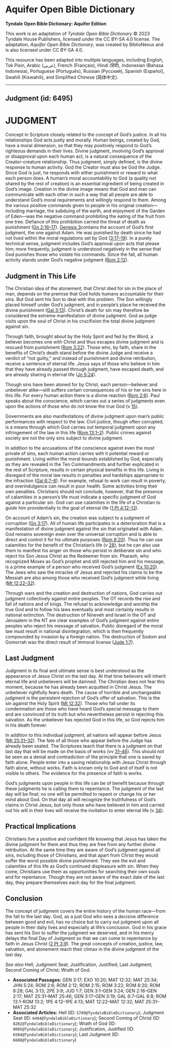 # Aquifer Open Bible Dictionary

**Tyndale Open Bible Dictionary: Aquifer Edition**

This work is an adaptation of *Tyndale Open Bible Dictionary* © 2023 Tyndale House Publishers, licensed under the CC BY\-SA 4\.0 license. The adaptation, *Aquifer Open Bible Dictionary*, was created by BiblioNexus and is also licensed under CC BY\-SA 4\.0\.

This resource has been adapted into multiple languages, including English, Tok Pisin, Arabic (عربي), French (Français), Hindi (हिंदी), Indonesian (Bahasa Indonesia), Portuguese (Português), Russian (Русский), Spanish (Español), Swahili (Kiswahili), and Simplified Chinese (简体中文).



--------------------------------

## Judgment (id: 6495)

JUDGMENT
========

Concept in Scripture closely related to the concept of God’s justice. In all his relationships God acts justly and morally. Human beings, created by God, have a moral dimension, so that they may positively respond to God’s righteous demands in their lives. Divine judgment, involving God’s approval or disapproval upon each human act, is a natural consequence of the Creator\-creature relationship. Thus judgment, simply defined, is the divine response to human activity. God the Creator must also be God the Judge. Since God is just, he responds with either punishment or reward to what each person does. A human’s moral accountability to God (a quality not shared by the rest of creation) is an essential ingredient of being created in God’s image. Creation in the divine image means that God and man can communicate with each other in such a way that all people are able to understand God’s moral requirements and willingly respond to them. Among the various positive commands given to people in his original creation—including marriage, the subduing of the earth, and enjoyment of the Garden of Eden—was the negative command prohibiting the eating of the fruit from one tree. Defiance of this prohibition carried the threat of death as punishment ([Gn 2:16–17](https://ref.ly/Gen2:16-Gen2:17)). [Genesis 3](https://ref.ly/Gen3:1-Gen3:24)contains the account of God’s first judgment, the one against Adam. He was punished by death since he had not lived within the moral regulations set by God ([3:17–19](https://ref.ly/Gen3:17-Gen3:19)). In a purely technical sense, judgment includes God’s approval upon acts that please him; more frequently, judgment is understood negatively in the sense that God punishes those who violate his commands. Since the fall, all human activity stands under God’s negative judgment ([Rom 2:12](https://ref.ly/Rom2:12)).

Judgment in This Life
---------------------

The Christian idea of the atonement, that Christ died for sin in the place of man, depends on the premise that God holds humans accountable for their sins. But God sent his Son to deal with this problem. The Son willingly placed himself under God’s judgment, and in people’s place he received the divine punishment ([Gal 3:13](https://ref.ly/Gal3:13)). Christ’s death for sin may therefore be considered the extreme manifestation of divine judgment. God as judge visits upon the soul of Christ in his crucifixion the total divine judgment against sin.

Through faith, brought about by the Holy Spirit and fed by the Word, a believer becomes one with Christ and thus escapes divine judgment and is rescued from punishment ([Rom 3:22](https://ref.ly/Rom3:22)). Those who, by faith, share in the benefits of Christ’s death stand before the divine Judge and receive a verdict of “not guilty,” and instead of punishment and divine retribution, receive a sentence of eternal life. Jesus says of those who believe in him that they have already passed through judgment, have escaped death, and are already sharing in eternal life ([Jn 5:24](https://ref.ly/John5:24)).

Though sins have been atoned for by Christ, each person—believer and unbeliever alike—still suffers certain consequences of his or her sins here in this life. For every human action there is a divine reaction ([Rom 2:6](https://ref.ly/Rom2:6)). Paul speaks about the conscience, which carries out a series of judgments even upon the actions of those who do not know the true God (v [15](https://ref.ly/Rom2:15)).

Governments are also manifestations of divine judgment upon man’s public performances with respect to the law. Civil justice, though often corrupted, is a means through which God carries out temporal judgment upon any infringement of the law in this life ([Rom 13:1–2](https://ref.ly/Rom13:1-Rom13:2)). Public crimes against society are not the only sins subject to divine judgment.

In addition to the accusations of the conscience against even the most private of sins, each human action carries with it potential reward or punishment. Living within the moral bounds established by God, especially as they are revealed in the Ten Commandments and further explicated in the rest of Scripture, results in certain physical benefits in this life. Living in disregard of the moral law results in penalties and hardships appropriate to the infraction ([Gal 6:7–8](https://ref.ly/Gal6:7-Gal6:8)). For example, refusal to work can result in poverty, and overindulgence can result in poor health. Some activities bring their own penalties. Christians should not conclude, however, that the presence of calamities in a person’s life must indicate a specific judgment of God against a particular sin. God can use calamities in the life of a Christian to guide him providentially to the goal of eternal life ([1 Pt 4:12–13](https://ref.ly/1Pet4:12-1Pet4:13)).

On account of Adam’s sin, the creation was subject to a judgment of corruption ([Gn 3:17](https://ref.ly/Gen3:17)). All of human life participates in a deterioration that is a manifestation of divine judgment against the sin that originated with Adam. God remains sovereign even over the universal corruption and is able to direct and control it for his ultimate purposes ([Rom 8:20](https://ref.ly/Rom8:20)). Thus he can use calamities for the benefit of the Christian’s life (v [28](https://ref.ly/Rom8:28)), but he can also use them to manifest his anger on those who persist in deliberate sin and who reject his Son Jesus Christ as the Redeemer from sin. Pharaoh, who recognized Moses as God’s prophet and still rejected him and his message, is a prime example of a person who received God’s judgment ([Ex 10:20](https://ref.ly/Exod10:20)). The Jews who saw the miracles of Jesus and rejected his claims to be the Messiah are also among those who received God’s judgment while living ([Mt 12:22–32](https://ref.ly/Matt12:22-Matt12:32)).

Through wars and the creation and destruction of nations, God carries out judgment collectively against entire peoples. The OT records the rise and fall of nations and of kings. The refusal to acknowledge and worship the true God and to follow his laws eventually and most certainly results in national extinction. The destruction of Nineveh and Israel in the OT and Jerusalem in the NT are clear examples of God’s judgment against entire peoples who reject his message of salvation. Public disregard of the moral law must result in national disintegration, which is then frequently compounded by invasion by a foreign nation. The destruction of Sodom and Gomorrah was the direct result of immoral license ([Jude 1:7](https://ref.ly/Jude1:7)).

Last Judgment
-------------

Judgment in its final and ultimate sense is best understood as the appearance of Jesus Christ on the last day. At that time believers will inherit eternal life and unbelievers will be damned. The Christian does not fear this moment, because he has already been acquitted in Christ Jesus. The unbeliever rightfully fears death. The cause of horrible and unchangeable judgment is the persistent rejection of God’s offer of salvation. This is the sin against the Holy Spirit ([Mt 12:32](https://ref.ly/Matt12:32)). Those who fall under its condemnation are those who have heard God’s special message to them and are convinced of its truth but who nevertheless persist in rejecting this salvation. As the unbeliever has rejected God in this life, so God rejects him in his death forever.

In addition to this individual judgment, all nations will appear before Jesus ([Mt 25:31–32](https://ref.ly/Matt25:31-Matt25:32)). The fate of all those who appear before the Judge has already been sealed. The Scriptures teach that there is a judgment on that last day that will be made on the basis of works (vv [31–46](https://ref.ly/Matt25:31-Matt25:46)). This should not be seen as a denial and contradiction of the principle that one is saved by faith alone. People enter into a saving relationship with Jesus Christ through faith alone, without works. Faith is known only to God and of itself is not visible to others. The evidence for the presence of faith is works.

God’s judgments upon people in this life can be of benefit because through these judgments he is calling them to repentance. The judgment of the last day will be final; no one will be permitted to repent or change his or her mind about God. On that day all will recognize the truthfulness of God’s claims in Christ Jesus, but only those who have believed in him and carried out his will in their lives will receive the invitation to enter eternal life (v [34](https://ref.ly/Matt25:34)).

Practical Implications
----------------------

Christians live a positive and confident life knowing that Jesus has taken the divine judgment for them and thus they are free from any further divine retribution. At the same time they are aware of God’s judgment against all sins, including those of Christians, and that apart from Christ they would suffer the worst possible divine punishment. They see the evil and calamities of this life as God’s continued displeasure with sin. When they come, Christians use them as opportunities for searching their own souls and for repentance. Though they are not aware of the exact date of the last day, they prepare themselves each day for the final judgment.

Conclusion
----------

The concept of judgment covers the entire history of the human race—from the fall to the last day. God, as a just God who sees a decisive difference between good and evil, has no choice but to carry out judgment upon all people in their daily lives and especially at life’s conclusion. God in his grace has sent his Son to suffer the judgment we deserved, and in his mercy delays the final Day of Judgment so that we can come to repentance by faith in Jesus Christ ([2 Pt 3:9](https://ref.ly/2Pet3:9)). The great concepts of creation, justice, law, salvation, and atonement reach their climax in the divine judgment of the last day.

*See also* Hell; Judgment Seat; Justification, Justified; Last Judgment; Second Coming of Christ; Wrath of God.

* **Associated Passages:** GEN 3:17; EXO 10:20; MAT 12:32; MAT 25:34; JHN 5:24; ROM 2:6; ROM 2:12; ROM 2:15; ROM 3:22; ROM 8:20; ROM 8:28; GAL 3:13; 2PE 3:9; JUD 1:7; GEN 3:1–GEN 3:24; GEN 2:16–GEN 2:17; MAT 25:31–MAT 25:46; GEN 3:17–GEN 3:19; GAL 6:7–GAL 6:8; ROM 13:1–ROM 13:2; 1PE 4:12–1PE 4:13; MAT 12:22–MAT 12:32; MAT 25:31–MAT 25:32
* **Associated Articles:** Hell (ID: `5789@TyndaleBibleDictionary`); Judgment Seat (ID: `6494@TyndaleBibleDictionary`); Second Coming of Christ (ID: `8202@TyndaleBibleDictionary`); Wrath of God (ID: `9095@TyndaleBibleDictionary`); Justification, Justified (ID: `6504@TyndaleBibleDictionary`); Last Judgment (ID: `6688@TyndaleBibleDictionary`)

